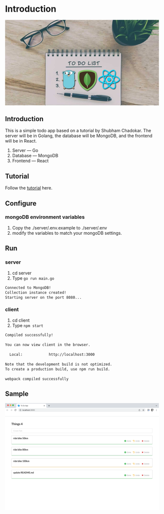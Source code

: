 # Introduction
![todo](./client/public/todo.jpg)

## Introduction
This is a simple todo app based on a tutorial by Shubham Chadokar. The server will be in Golang, the database will be MongoDB, and the frontend will be in React.

1. Server — Go
2. Database — MongoDB
3. Frontend — React

## Tutorial
Follow the [tutorial](https://levelup.gitconnected.com/build-a-todo-app-in-golang-mongodb-and-react-e1357b4690a6) here.

## Configure

### mongoDB environment variables
1. Copy the ./server/.env.example to ./server/.env  
2. modify the variables to match your mongoDB settings.

## Run

### server
1. cd server
2. Type `go run main.go`

```
Connected to MongoDB!
Collection instance created!
Starting server on the port 8080...
```

### client
1. cd client
2. Type `npm start`

```
Compiled successfully!

You can now view client in the browser.

  Local:            http://localhost:3000

Note that the development build is not optimized.
To create a production build, use npm run build.

webpack compiled successfully
```

## Sample
![sample](./client/public/sample.png)